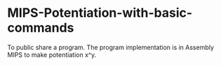 # MIPS-Potentiation-with-basic-commands
To public share a program. The program implementation is in Assembly MIPS to make potentiation x^y.
